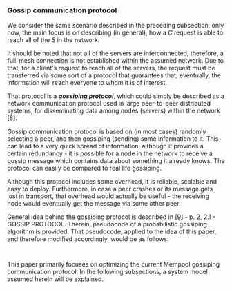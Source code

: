 ### Gossip communication protocol

We consider the same scenario described in the preceding subsection, only now, the main focus is on describing (in general), how a *C* request is able to reach all of the *S* in the network.

It should be noted that not all of the servers are interconnected, therefore, a full-mesh connection is not established within the assumed network. Due to that, for a client's request to reach all of the servers, the request must be transferred via some sort of a protocol that guarantees that, eventually, the information will reach everyone to whom it is of interest.

That protocol is a ***gossiping protocol***, which could simply be described as a network communication protocol used in large peer-to-peer distributed systems, for disseminating data among nodes (servers) within the network [8]. 

Gossip communication protocol is based on (in most cases) randomly selecting a peer, and then gossiping (sending) some information to it. This can lead to a very quick spread of information, although it provides a certain redundancy - it is possible for a node in the network to receive a gossip message which contains data about something it already knows. The protocol can easily be compared to real life gossiping.

Although this protocol includes some overhead, it is reliable, scalable and easy to deploy. Furthermore, in case a peer crashes or its message gets lost in transport, that overhead would actually be useful - the receiving node would eventually get the message via some other peer.

General idea behind the gossiping protocol is described in [9] - p. 2, 2.1 - GOSSIP PROTOCOL. Therein,  pseudocode of a probabilistic gossiping algorithm is provided. That pseudocode, applied to the idea of this paper, and therefore modified accordingly, would be as follows:

``` java



```

This paper primarily focuses on optimizing the current Mempool gossiping communication protocol. In the following subsections, a system model assumed herein will be explained.
<!--stackedit_data:
eyJoaXN0b3J5IjpbLTEzMjA1OTE4MSwxMDc3NDE4MjU5LDc5Nj
MyMDU4MywxNTk2ODg3MzMwLC0xMjE3Mzg2NDE3LDEzMzE5OTI1
NTcsNTcyMDAxMTAxLC0zMzgwNzE5NjNdfQ==
-->